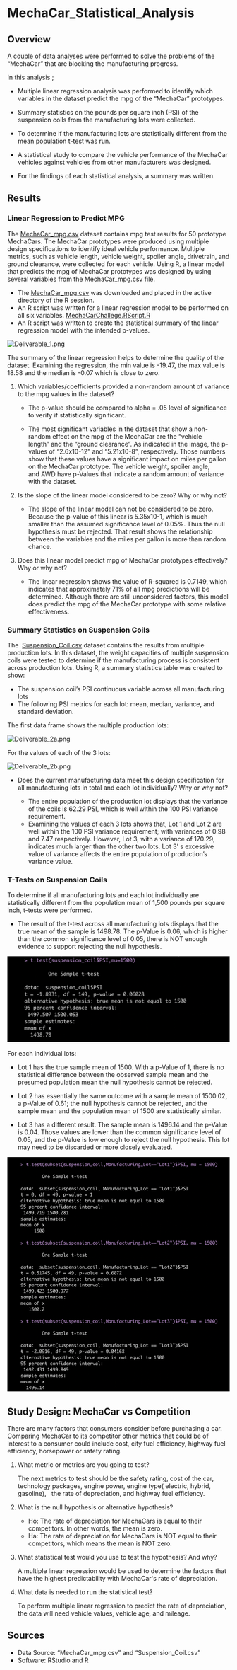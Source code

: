 # MechaCar_Statistical_Analysis

## Overview

A couple of data analyses were performed to solve the problems of the “MechaCar” that are blocking the manufacturing progress. 

In this analysis ;

* Multiple linear regression analysis was performed to identify which variables in the dataset predict the mpg of the “MechaCar” prototypes. 

* Summary statistics on the pounds per square inch (PSI) of the suspension coils from the manufacturing lots were collected. 

* To determine if the manufacturing lots are statistically different from the mean population t-test was run. 

* A statistical study to compare the vehicle performance of the MechaCar vehicles against vehicles from other manufacturers was designed. 

* For the findings of each statistical analysis, a summary was written. 

## Results 

### Linear Regression to Predict MPG

The [MechaCar_mpg.csv](https://github.com/duygusimsek/MechaCar_Statistical_Analysis-/blob/main/MechaCar_mpg.csv) dataset contains mpg test results for 50 prototype MechaCars. The MechaCar prototypes were produced using multiple design specifications to identify ideal vehicle performance. Multiple metrics, such as vehicle length, vehicle weight, spoiler angle, drivetrain, and ground clearance, were collected for each vehicle. Using R,  a linear model that predicts the mpg of MechaCar prototypes was designed by using several variables from the MechaCar_mpg.csv file. 

* The [MechaCar_mpg.csv](https://github.com/duygusimsek/MechaCar_Statistical_Analysis-/blob/main/MechaCar_mpg.csv) was downloaded and placed in the active directory of the R session.
* An R script was written for a linear regression model to be performed on all six variables. [MechaCarChallege.RScript.R](https://github.com/duygusimsek/MechaCar_Statistical_Analysis-/blob/main/MechaCarChallege.RScript.R)
* An R script was written to create the statistical summary of the linear regression model with the intended p-values.


![Deliverable_1.png](https://github.com/duygusimsek/MechaCar_Statistical_Analysis-/blob/main/images/Deliverable_1.png)

The summary of the linear regression helps to determine the quality of the dataset. Examining the regression, the min value is -19.47, the max value is 18.58  and the median is -0.07 which is close to zero. 

1. Which variables/coefficients provided a non-random amount of variance to the mpg values in the dataset?

   - The p-value should be compared to alpha = .05 level of significance to verify if statistically significant.

   - The most significant variables in the dataset that show a non-random effect on the mpg of the MechaCar are the “vehicle length” and the “ground clearance”. As indicated in the image,  the p-values of “2.6x10-12” and “5.21x10-8”, respectively. Those numbers show that these values have a significant impact on miles per gallon on the MechaCar prototype. The vehicle weight, spoiler angle, and AWD have p-Values that indicate a random amount of variance with the dataset.

2.  Is the slope of the linear model considered to be zero? Why or why not?

    - The slope of the linear model can not be considered to be zero. Because the p-value of this linear is  5.35x10-1, which is much smaller than the assumed significance level of 0.05%. Thus the null hypothesis must be rejected. That result shows the relationship between the variables and the miles per gallon is more than random chance.


3.  Does this linear model predict mpg of MechaCar prototypes effectively? Why or why not?

    - The linear regression shows the value of R-squared is 0.7149, which indicates that approximately 71% of all mpg predictions will be determined. Although there are still unconsidered factors, this model does predict the mpg of the MechaCar prototype with some relative effectiveness. 

### Summary Statistics on Suspension Coils 

The  [Suspension_Coil.csv](https://github.com/duygusimsek/MechaCar_Statistical_Analysis-/blob/main/Suspension_Coil.csv) dataset contains the results from multiple production lots. In this dataset, the weight capacities of multiple suspension coils were tested to determine if the manufacturing process is consistent across production lots. Using R,  a summary statistics table  was created to show:

* The suspension coil’s PSI continuous variable across all manufacturing lots
* The following PSI metrics for each lot: mean, median, variance, and standard deviation.

The first data frame shows the multiple production lots: 

![Deliverable_2a.png](https://github.com/duygusimsek/MechaCar_Statistical_Analysis-/blob/main/images/Deliverable_2a.png)

For the values of each of the 3 lots: 

![Deliverable_2b.png](https://github.com/duygusimsek/MechaCar_Statistical_Analysis-/blob/main/images/Deliverable_2b.png)

* Does the current manufacturing data meet this design specification for all manufacturing lots in total and each lot individually? Why or why not?

    - The entire population of the production lot displays that the variance of the coils is 62.29 PSI, which is well within the 100 PSI variance requirement.
    - Examining the values of each 3 lots shows that, Lot 1 and Lot 2 are well within the 100 PSI variance requirement; with variances of 0.98 and 7.47 respectively. However, Lot 3, with a variance of 170.29, indicates much larger than the other two lots. Lot 3’ s excessive value of variance affects the entire population of production’s variance value. 

### T-Tests on Suspension Coils

To determine if all manufacturing lots and each lot individually are statistically different from the population mean of 1,500 pounds per square inch, t-tests were performed. 

   - The result of the t-test across all manufacturing lots displays that the true mean of the sample is 1498.78. The p-Value is 0.06, which is higher than the common significance level of 0.05, there is NOT enough evidence to support rejecting the null hypothesis.  

![t.test](https://github.com/duygusimsek/MechaCar_Statistical_Analysis/blob/main/images/t.test.png)


For each individual lots:

* Lot 1 has the true sample mean of 1500. With a p-Value of 1, there is no statistical difference between the observed sample mean and the presumed population mean the null hypothesis cannot be rejected. 

* Lot 2 has essentially the same outcome with a sample mean of 1500.02, a p-Value of 0.61; the null hypothesis cannot be rejected, and the sample mean and the population mean of 1500 are statistically similar.

*  Lot 3 has a different result.  The sample mean is 1496.14 and the p-Value is 0.04. Those values are lower than the common significance level of 0.05, and the p-Value is low enough to reject the null hypothesis. This lot may need to be discarded or more closely evaluated.

![t.test_lots](https://github.com/duygusimsek/MechaCar_Statistical_Analysis/blob/main/images/t.test_lots.png)

## Study Design: MechaCar vs Competition

There are many factors that consumers consider before purchasing a car. Comparing MechaCar to its competitor other metrics that could be of interest to a consumer could include cost, city fuel efficiency, highway fuel efficiency, horsepower or safety rating.

1. What metric or metrics are you going to test?

   The next metrics to test should be the safety rating, cost of the car, technology packages, engine power, engine type( electric, hybrid, gasoline),      the rate of depreciation, and highway fuel efficiency.

2. What is the null hypothesis or alternative hypothesis?	
   * Ho: The rate of depreciation for MechaCars is equal to their competitors. In other words, the mean is zero.
   * Ha: The rate of depreciation for MechaCars is NOT equal to their competitors, which means the mean is NOT zero. 

3. What statistical test would you use to test the hypothesis? And why?

   A multiple linear regression would be used to determine the factors that have the highest predictability with MechaCar's rate of depreciation.
   
4. What data is needed to run the statistical test?
 
   To perform multiple linear regression to predict the rate of depreciation, the data will need vehicle values, vehicle age, and mileage. 

## Sources 

* Data Source: “MechaCar_mpg.csv” and “Suspension_Coil.csv”
* Software: RStudio and R
